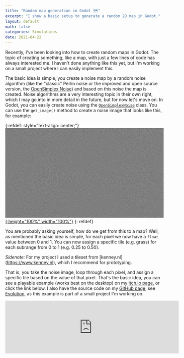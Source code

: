 ```yaml
---
title: "Random map generation in Godot 🗺"
excerpt: "I show a basic setup to generate a random 2D map in Godot."
layout: default
math: false
categories: Simulations
date: 2021-04-22
---
```


Recently, I've been looking into how to create random maps in Godot. The topic of creating something, like a map, with just a few lines of code has always interested me. I haven't done anything like this yet, but I'm working on a small project where I can easily implement this.

The basic idea is simple, you create a noise map by a random noise algorithm (like the "classic" Perlin noise or the improved and open source version, the [OpenSimplex Noise](https://en.wikipedia.org/wiki/OpenSimplex_noise)) and based on this noise the map is created. Noise algorithms are a very interesting topic in their own right, which I may go into in more detail in the future, but for now let's move on. In Godot, you can easily create noise using the [`OpenSimplexNoise`](https://docs.godotengine.org/de/stable/classes/class_opensimplexnoise.html) class. You can use the `get_image()` method to create a noise image that looks like this, for example:

{:refdef: style="text-align: center;"}
[![](/assets/images/blog/2021-04-22/noisemap.png){:height="100%" width="100%"}](/assets/images/blog/2021-04-18/noisemap.png)
{: refdef}

You are probably asking yourself, how do we get from this to a map? Well, as mentioned the basic idea is simple, for each pixel we now have a `float` value between 0 and 1. You can now assign a specific tile (e.g. grass) for each subrange from 0 to 1 (e.g. 0.25 to 0.50).

_Sidenote:_ For my project I used a tileset from [kenney.nl] (https://www.kenney.nl), which I recommend for prototyping. 

That is, you take the noise image, loop through each pixel, and assign a specific tile based on the value of that pixel. That's the basic idea, you can see a playable example (works best on the desktop) on my [itch.io page](https://divinism.itch.io), or click the link below. I also have the source code on my [GitHub page](https://github.com/divin), see [Evolution](https://github.com/divin/Evolution), as this example is part of a small project I'm working on.

<p align="center">
<iframe frameborder="0" src="https://itch.io/embed/1005119?bg_color=222222&amp;fg_color=eeeeee&amp;border_color=363636" width="552" height="167"><a href="https://divinism.itch.io/map-generation-example">Map Generation Example by divinism</a></iframe>
</p>
